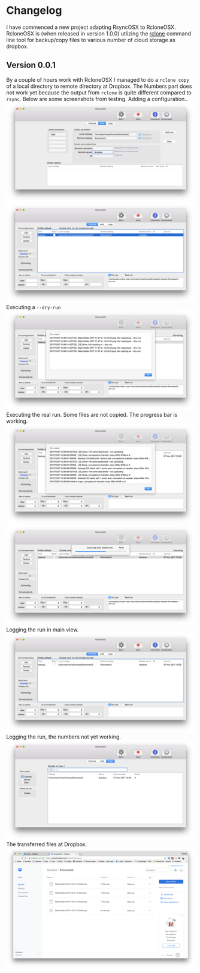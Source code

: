 # Changelog

I have commenced a new project adapting RsyncOSX to RcloneOSX. RcloneOSX is (when released in version 1.0.0) utlizing the [rclone](rclone.org) command line tool for backup/copy files to various number of cloud storage as dropbox.

## Version 0.0.1

By a couple of hours work with RcloneOSX I managed to do a `rclone copy` of a local directory to remote directory at Dropbox. The Numbers part does not work yet because the output from `rclone` is quite different compared to `rsync`. Below are some screenshots from testing.
Adding a configuration..
![](screenshots/rclone1.png)
![](screenshots/rclone2.png)
Executing a `--dry-run`
![](screenshots/rclone3.png)
Executing the real run. Some files are not copied. The progress bar is working.
![](screenshots/rclone4.png)
![](screenshots/rclone5.png)
Logging the run in main view.
![](screenshots/rclone6.png)
Logging the run, the numbers not yet working.
![](screenshots/rclone7.png)
The transferred files at Dropbox.
![](screenshots/rclone8.png)
